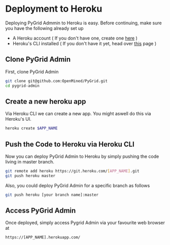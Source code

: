 # Deployment to Heroku

Deploying PyGrid Admmin to Heroku is easy. Before continuing, make sure you have the following already set up
* A Heroku account ( If you don't have one, create one [here](https://signup.heroku.com) ) 
* Heroku's CLI installed ( If you don't have it yet, head over [this](https://devcenter.heroku.com/articles/heroku-cli) page )

## Clone PyGrid Admin
First, clone PyGrid Admin

```bash
git clone git@github.com:OpenMined/PyGrid.git
cd pygrid-admin
```

## Create a new heroku app
Via Heroku CLI we can create a new app. You might aswell do this via Heroku's UI.
```bash
heroku create $APP_NAME
```

## Push the Code to Heroku via Heroku CLI
Now you can deploy PyGrid Admin to Heroku by simply pushing the code living in master branch.

```bash
git remote add heroku https://git.heroku.com/[APP_NAME].git
git push heroku master
```

Also, you could deploy PyGrid Admin for a specific branch as follows

```bash
git push heroku [your branch name]:master
```

## Access PyGrid Admin
Once deployed, simply access Pygrid Admin via your favourite web browser at 

```
https://[APP_NAME].herokuapp.com/
```

